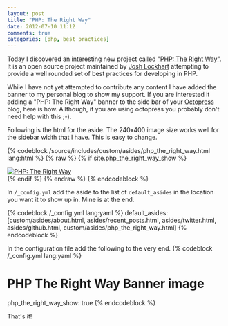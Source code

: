 ```yaml
---
layout: post
title: "PHP: The Right Way"
date: 2012-07-10 11:12
comments: true
categories: [php, best practices]
---
```

Today I discovered an interesting new project called ["PHP: The Right Way"](http://www.phptherightway.com/). It is an open source project maintained by [Josh Lockhart](https://twitter.com/codeguy) attempting to provide a well rounded set of best practices for developing in PHP.

While I have not yet attempted to contribute any content I have added the banner to my personal blog to show my support. If you are interested it adding a "PHP: The Right Way" banner to the side bar of your [Octopress](http://octopress.org) blog, here is how. Allthough, if you are using octopress you probably don't need help with this ;-).
<!--more-->
Following is the html for the aside. The 240x400 image size works well for the sidebar width that I have. This is easy to change.

{% codeblock /source/includes/custom/asides/php_the_right_way.html lang:html %}
{% raw %}
{% if site.php_the_right_way_show %}
<section>
  <a href="http://www.phptherightway.com">
    <img class="center" src="http://www.phptherightway.com/images/banners/vert-rect-240x400.png" alt="PHP: The Right Way"/>
  </a>
</section>
{% endif %}
{% endraw %}
{% endcodeblock %}

In ```/_config.yml``` add the aside to the list of ```default_asides``` in the location you want it to show up in. Mine is at the end.

{% codeblock /_config.yml lang:yaml %}
default_asides: [custom/asides/about.html, asides/recent_posts.html, asides/twitter.html, asides/github.html, custom/asides/php_the_right_way.html]
{% endcodeblock %}

In the configuration file add the following to the very end.
{% codeblock /_config.yml lang:yaml %}
# PHP The Right Way Banner image
php_the_right_way_show: true
{% endcodeblock %}

That's it!
